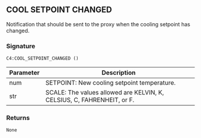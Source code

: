 ## COOL SETPOINT CHANGED

Notification that should be sent to the proxy when the cooling setpoint has changed.


### Signature

`C4:COOL_SETPOINT_CHANGED ()`


| Parameter | Description |
| --- | --- |
| num | SETPOINT: New cooling setpoint temperature. |
| str | SCALE: The values allowed are KELVIN, K, CELSIUS, C, FAHRENHEIT, or F. |


### Returns

`None
`



